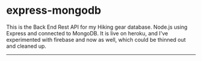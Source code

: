 # express-mongodb 

This is the Back End Rest API for my Hiking gear database.
   Node.js using Express and connected to MongoDB.
It is live on heroku, and I've experimented with firebase and now as well, which could be thinned out and cleaned up.
 ____________
